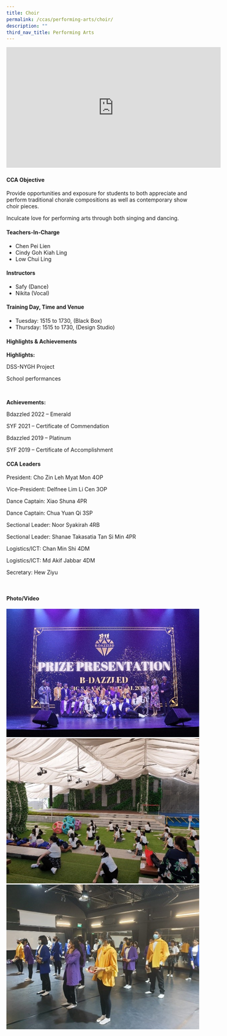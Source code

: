 ```yaml
---
title: Choir
permalink: /ccas/performing-arts/choir/
description: ""
third_nav_title: Performing Arts
---
```

<p><iframe src="https://www.youtube.com/embed/6HXwAu5fTpk" width="560" height="315" frameborder="0" allowfullscreen="allowfullscreen" data-mce-fragment="1"></iframe></p>
<h4>CCA Objective</h4>
<p>Provide opportunities and exposure for students to both appreciate and perform traditional chorale compositions as well as contemporary show choir pieces.</p>
<p>Inculcate love for performing arts through both singing and dancing.</p>
<h4>Teachers-In-Charge</h4>
<ul>
<li>Chen Pei Lien</li>
<li>Cindy Goh Kiah Ling</li>
<li>Low Chui Ling</li>
</ul>
<h4>Instructors</h4>
<ul>
<li>Safy (Dance)</li>
<li>Nikita (Vocal)</li>
</ul>
<h4>Training Day, Time and Venue</h4>
<ul>
<li>Tuesday: 1515 to 1730, (Black Box)</li>
<li>Thursday: 1515 to 1730, (Design Studio)</li></li>
</ul>
<h4>Highlights & Achievements</h4>
<p><strong>Highlights:</strong></p>
<p>DSS-NYGH Project</p>
<p>School performances</p>
<p>&nbsp;</p>
<p><strong>Achievements:</strong></p>
<p>Bdazzled 2022 &ndash; Emerald</p>
<p>SYF 2021 &ndash; Certificate of Commendation</p>
<p>Bdazzled 2019 &ndash; Platinum</p>
<p>SYF 2019 &ndash; Certificate of Accomplishment</p>
<h4>CCA Leaders</h4>
<p>President: Cho Zin Leh Myat Mon 4OP</p>
<p>Vice-President: Delfnee Lim Li Cen 3OP</p>
<p>Dance Captain: Xiao Shuna 4PR</p>
<p>Dance Captain: Chua Yuan Qi 3SP</p>
<p>Sectional Leader: Noor Syakirah 4RB</p>
<p>Sectional Leader: Shanae Takasatia Tan Si Min 4PR</p>
<p>Logistics/ICT: Chan Min Shi 4DM</p>
<p>Logistics/ICT: Md Akif Jabbar 4DM</p>
<p>Secretary: Hew Ziyu</p><br>
<h4>Photo/Video</h4>
<img src="/images/choir%201.jpg"><br>
<img src="/images/choir%202.jpg"><br>
<img src="/images/choir%203.jpg">